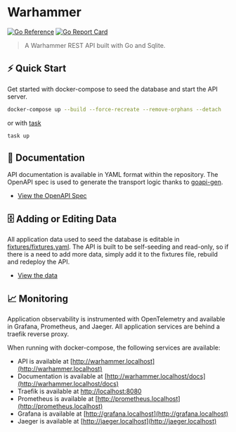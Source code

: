 # Warhammer

[![Go Reference](https://pkg.go.dev/badge/github.com/brittonhayes/warhammer.svg)](https://pkg.go.dev/github.com/brittonhayes/warhammer)
[![Go Report Card](https://goreportcard.com/badge/github.com/brittonhayes/warhammer)](https://goreportcard.com/report/github.com/brittonhayes/warhammer)

> A Warhammer REST API built with Go and Sqlite.

## ⚡ Quick Start

Get started with docker-compose to seed the database and start the API server.

```sh
docker-compose up --build --force-recreate --remove-orphans --detach
```

or with [task](https://taskfile.dev/)

```sh
task up
```

## 📖 Documentation

API documentation is available in YAML format within the repository. The OpenAPI spec is used to generate the transport logic thanks to [goapi-gen](https://github.com/discord-gophers/goapi-gen).

- [View the OpenAPI Spec](https://github.com/brittonhayes/warhammer/blob/main/api/openapi.yaml)

## 🗄️ Adding or Editing Data

All application data used to seed the database is editable in [fixtures/fixtures.yaml](https://github.com/brittonhayes/warhammer/blob/main/fixtures/fixtures.yaml). The API is built to be self-seeding and read-only, so if there is a need to add more data, simply add it to the fixtures file, rebuild and redeploy the API.

- [View the data](https://github.com/brittonhayes/warhammer/blob/main/fixtures/fixtures.yaml)

## 📈 Monitoring

Application observability is instrumented with OpenTelemetry and available in Grafana, Prometheus, and Jaeger. All application services are behind a traefik reverse proxy.

When running with docker-compose, the following services are available:

- API is available at [http://warhammer.localhost](http://warhammer.localhost)
- Documentation is available at [http://warhammer.localhost/docs](http://warhammer.localhost/docs)
- Traefik is available at [http://localhost:8080](http://localhost:8080)
- Prometheus is available at [http://prometheus.localhost](http://prometheus.localhost)
- Grafana is available at [http://grafana.localhost](http://grafana.localhost)
- Jaeger is available at [http://jaeger.localhost](http://jaeger.localhost)
